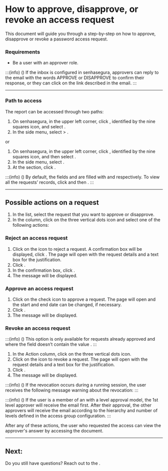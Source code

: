 # How to approve, disapprove, or revoke an access request 

This document will guide you through a step-by-step on how to approve, disapprove or revoke a password access request. 

### Requirements

* Be a user with an approver role.

:::(info) ()
If the inbox is configured in senhasegura, approvers can reply to the email with the words APPROVE or DISAPPROVE to confirm their response, or they can click on the link described in the email.
:::

---
### Path to access
The report can be accessed through two paths:

1. On senhasegura, in the upper left corner, click , identified by the nine squares icon, and select .
2. In the side menu, select  >  .

or

1. On senhasegura, in the upper left corner, click , identified by the nine squares icon, and then select .
2. In the side menu, select .
3. At the  section, click .

:::(info) ()
By default, the fields  and  are filled with  and  respectively. To view all the requests’ records, click  and then .
:::

---
## Possible actions on a request

1. In the list, select the request that you want to approve or disapprove.
2. In the  column, click on the three vertical dots icon and select one of the following actions:

### Reject an access request

1. Click on the  icon to reject a request. A confirmation box will be displayed, click . The  page will open with the request details and a text box for the justification.
2. Click .
3. In the confirmation box, click .
4. The message  will be displayed.

### Approve an access request

1. Click on the check icon to approve a request. The  page will open and the start and end date can be changed, if necessary.
2. Click .
3. The message  will be displayed.

### Revoke an access request
:::(info) ()
This option is only available for requests already approved and where the  field doesn’t contain the value .
:::

1. In the Action column, click on the three vertical dots icon.
2. Click on the  icon to revoke a request. The  page will open with the request details and a text box for the justification.
3. Click .
4. The message  will be displayed.

:::(info) ()
If the revocation occurs during a running session, the user receives the following message warning about the revocation: 
:::

:::(info) ()
If the user is a member of an  with a level approval model, the 1st level approver will receive the email first. After their approval, the other approvers will receive the email according to the hierarchy and number of levels defined in the access group configuration.
:::

After any of these actions, the user who requested the access can view the approver's answer by accessing the  document.

---
## Next:


Do you still have questions? Reach out to the .